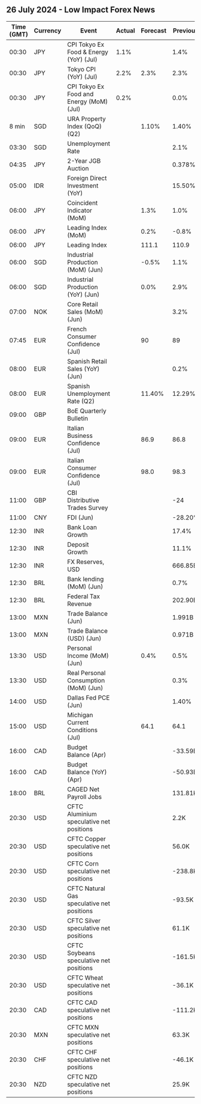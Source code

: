 ## 26 July 2024 - Low Impact Forex News

| Time (GMT) | Currency | Event | Actual | Forecast | Previous |
|------|----------|-------|--------|----------|----------|
| 00:30 | JPY | CPI Tokyo Ex Food & Energy (YoY) (Jul) | 1.1% |  | 1.4% |
| 00:30 | JPY | Tokyo CPI (YoY) (Jul) | 2.2% | 2.3% | 2.3% |
| 00:30 | JPY | CPI Tokyo Ex Food and Energy (MoM) (Jul) | 0.2% |  | 0.0% |
| 8 min | SGD | URA Property Index (QoQ) (Q2) |  | 1.10% | 1.40% |
| 03:30 | SGD | Unemployment Rate |  |  | 2.1% |
| 04:35 | JPY | 2-Year JGB Auction |  |  | 0.378% |
| 05:00 | IDR | Foreign Direct Investment (YoY) |  |  | 15.50% |
| 06:00 | JPY | Coincident Indicator (MoM) |  | 1.3% | 1.0% |
| 06:00 | JPY | Leading Index (MoM) |  | 0.2% | -0.8% |
| 06:00 | JPY | Leading Index |  | 111.1 | 110.9 |
| 06:00 | SGD | Industrial Production (MoM) (Jun) |  | -0.5% | 1.1% |
| 06:00 | SGD | Industrial Production (YoY) (Jun) |  | 0.0% | 2.9% |
| 07:00 | NOK | Core Retail Sales (MoM) (Jun) |  |  | 3.2% |
| 07:45 | EUR | French Consumer Confidence (Jul) |  | 90 | 89 |
| 08:00 | EUR | Spanish Retail Sales (YoY) (Jun) |  |  | 0.2% |
| 08:00 | EUR | Spanish Unemployment Rate (Q2) |  | 11.40% | 12.29% |
| 09:00 | GBP | BoE Quarterly Bulletin |  |  |  |
| 09:00 | EUR | Italian Business Confidence (Jul) |  | 86.9 | 86.8 |
| 09:00 | EUR | Italian Consumer Confidence (Jul) |  | 98.0 | 98.3 |
| 11:00 | GBP | CBI Distributive Trades Survey |  |  | -24 |
| 11:00 | CNY | FDI (Jun) |  |  | -28.20% |
| 12:30 | INR | Bank Loan Growth |  |  | 17.4% |
| 12:30 | INR | Deposit Growth |  |  | 11.1% |
| 12:30 | INR | FX Reserves, USD |  |  | 666.85B |
| 12:30 | BRL | Bank lending (MoM) (Jun) |  |  | 0.7% |
| 12:30 | BRL | Federal Tax Revenue |  |  | 202.90B |
| 13:00 | MXN | Trade Balance (Jun) |  |  | 1.991B |
| 13:00 | MXN | Trade Balance (USD) (Jun) |  |  | 0.971B |
| 13:30 | USD | Personal Income (MoM) (Jun) |  | 0.4% | 0.5% |
| 13:30 | USD | Real Personal Consumption (MoM) (Jun) |  |  | 0.3% |
| 14:00 | USD | Dallas Fed PCE (Jun) |  |  | 1.40% |
| 15:00 | USD | Michigan Current Conditions (Jul) |  | 64.1 | 64.1 |
| 16:00 | CAD | Budget Balance (Apr) |  |  | -33.59B |
| 16:00 | CAD | Budget Balance (YoY) (Apr) |  |  | -50.93B |
| 18:00 | BRL | CAGED Net Payroll Jobs |  |  | 131.81K |
| 20:30 | USD | CFTC Aluminium speculative net positions |  |  | 2.2K |
| 20:30 | USD | CFTC Copper speculative net positions |  |  | 56.0K |
| 20:30 | USD | CFTC Corn speculative net positions |  |  | -238.8K |
| 20:30 | USD | CFTC Natural Gas speculative net positions |  |  | -93.5K |
| 20:30 | USD | CFTC Silver speculative net positions |  |  | 61.1K |
| 20:30 | USD | CFTC Soybeans speculative net positions |  |  | -161.5K |
| 20:30 | USD | CFTC Wheat speculative net positions |  |  | -36.1K |
| 20:30 | CAD | CFTC CAD speculative net positions |  |  | -111.2K |
| 20:30 | MXN | CFTC MXN speculative net positions |  |  | 63.3K |
| 20:30 | CHF | CFTC CHF speculative net positions |  |  | -46.1K |
| 20:30 | NZD | CFTC NZD speculative net positions |  |  | 25.9K |
